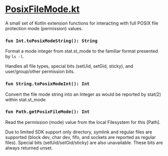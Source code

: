 # [PosixFileMode.kt](src/main/kotlin/com/bitgrind/posixfile/PosixFileMode.kt)

A small set of Kotlin extension functions for interacting with full POSIX file protection mode (permission) values.



### `fun Int.toPosixModeString(): String`

Format a mode integer from stat.st_mode to the familiar format presented by `ls -l`.

Handles all file types, special bits (setUid, setGid, sticky), and user/group/other permission bits.



### `fun String.toPosixModeInt(): Int`

Convert the file mode string into an Integer as would be reported by stat(2) within stat.st_mode



### `fun Path.getPosixFileMode(): Int`

Read the permission (mode) value from the local Filesystem for this [Path].

Due to limited SDK support only directory, symlink and regular files are supported (block dev, char dev, fifo, and
sockets are reported as regular files). Special bits (setUid/setGid/sticky) are also unavailable. These bits are
always returned unset.
